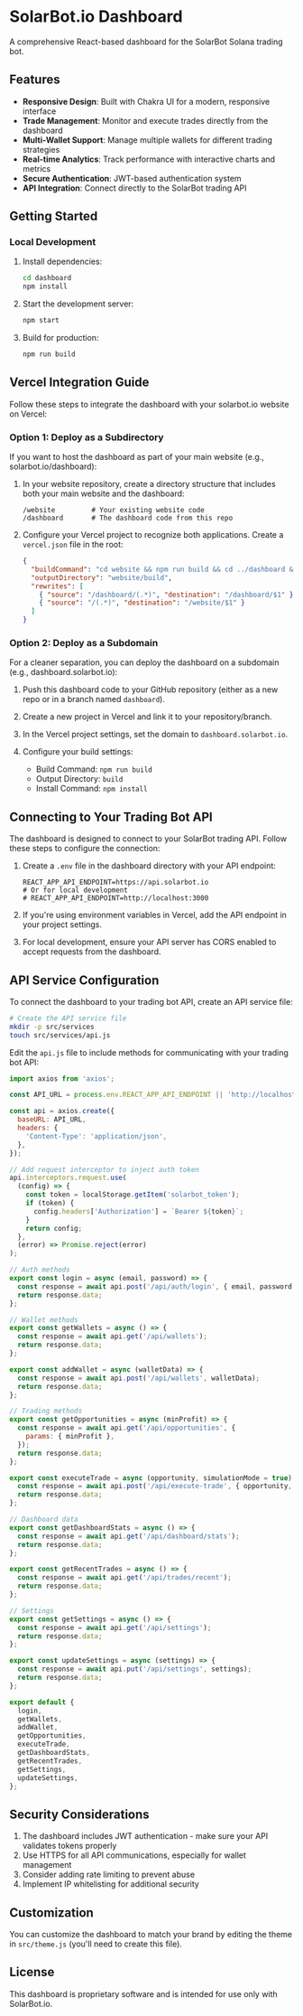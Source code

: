 # SolarBot.io Dashboard

A comprehensive React-based dashboard for the SolarBot Solana trading bot.

## Features

- **Responsive Design**: Built with Chakra UI for a modern, responsive interface
- **Trade Management**: Monitor and execute trades directly from the dashboard
- **Multi-Wallet Support**: Manage multiple wallets for different trading strategies
- **Real-time Analytics**: Track performance with interactive charts and metrics
- **Secure Authentication**: JWT-based authentication system
- **API Integration**: Connect directly to the SolarBot trading API

## Getting Started

### Local Development

1. Install dependencies:
   ```bash
   cd dashboard
   npm install
   ```

2. Start the development server:
   ```bash
   npm start
   ```

3. Build for production:
   ```bash
   npm run build
   ```

## Vercel Integration Guide

Follow these steps to integrate the dashboard with your solarbot.io website on Vercel:

### Option 1: Deploy as a Subdirectory

If you want to host the dashboard as part of your main website (e.g., solarbot.io/dashboard):

1. In your website repository, create a directory structure that includes both your main website and the dashboard:
   ```
   /website         # Your existing website code
   /dashboard       # The dashboard code from this repo
   ```

2. Configure your Vercel project to recognize both applications. Create a `vercel.json` file in the root:
   ```json
   {
     "buildCommand": "cd website && npm run build && cd ../dashboard && npm run build",
     "outputDirectory": "website/build",
     "rewrites": [
       { "source": "/dashboard/(.*)", "destination": "/dashboard/$1" },
       { "source": "/(.*)", "destination": "/website/$1" }
     ]
   }
   ```

### Option 2: Deploy as a Subdomain

For a cleaner separation, you can deploy the dashboard on a subdomain (e.g., dashboard.solarbot.io):

1. Push this dashboard code to your GitHub repository (either as a new repo or in a branch named `dashboard`).

2. Create a new project in Vercel and link it to your repository/branch.

3. In the Vercel project settings, set the domain to `dashboard.solarbot.io`.

4. Configure your build settings:
   - Build Command: `npm run build`
   - Output Directory: `build`
   - Install Command: `npm install`

## Connecting to Your Trading Bot API

The dashboard is designed to connect to your SolarBot trading API. Follow these steps to configure the connection:

1. Create a `.env` file in the dashboard directory with your API endpoint:
   ```
   REACT_APP_API_ENDPOINT=https://api.solarbot.io
   # Or for local development
   # REACT_APP_API_ENDPOINT=http://localhost:3000
   ```

2. If you're using environment variables in Vercel, add the API endpoint in your project settings.

3. For local development, ensure your API server has CORS enabled to accept requests from the dashboard.

## API Service Configuration

To connect the dashboard to your trading bot API, create an API service file:

```bash
# Create the API service file
mkdir -p src/services
touch src/services/api.js
```

Edit the `api.js` file to include methods for communicating with your trading bot API:

```javascript
import axios from 'axios';

const API_URL = process.env.REACT_APP_API_ENDPOINT || 'http://localhost:3000';

const api = axios.create({
  baseURL: API_URL,
  headers: {
    'Content-Type': 'application/json',
  },
});

// Add request interceptor to inject auth token
api.interceptors.request.use(
  (config) => {
    const token = localStorage.getItem('solarbot_token');
    if (token) {
      config.headers['Authorization'] = `Bearer ${token}`;
    }
    return config;
  },
  (error) => Promise.reject(error)
);

// Auth methods
export const login = async (email, password) => {
  const response = await api.post('/api/auth/login', { email, password });
  return response.data;
};

// Wallet methods
export const getWallets = async () => {
  const response = await api.get('/api/wallets');
  return response.data;
};

export const addWallet = async (walletData) => {
  const response = await api.post('/api/wallets', walletData);
  return response.data;
};

// Trading methods
export const getOpportunities = async (minProfit) => {
  const response = await api.get('/api/opportunities', {
    params: { minProfit },
  });
  return response.data;
};

export const executeTrade = async (opportunity, simulationMode = true) => {
  const response = await api.post('/api/execute-trade', { opportunity, simulationMode });
  return response.data;
};

// Dashboard data
export const getDashboardStats = async () => {
  const response = await api.get('/api/dashboard/stats');
  return response.data;
};

export const getRecentTrades = async () => {
  const response = await api.get('/api/trades/recent');
  return response.data;
};

// Settings
export const getSettings = async () => {
  const response = await api.get('/api/settings');
  return response.data;
};

export const updateSettings = async (settings) => {
  const response = await api.put('/api/settings', settings);
  return response.data;
};

export default {
  login,
  getWallets,
  addWallet,
  getOpportunities,
  executeTrade,
  getDashboardStats,
  getRecentTrades,
  getSettings,
  updateSettings,
};
```

## Security Considerations

1. The dashboard includes JWT authentication - make sure your API validates tokens properly
2. Use HTTPS for all API communications, especially for wallet management
3. Consider adding rate limiting to prevent abuse
4. Implement IP whitelisting for additional security

## Customization

You can customize the dashboard to match your brand by editing the theme in `src/theme.js` (you'll need to create this file).

## License

This dashboard is proprietary software and is intended for use only with SolarBot.io.
